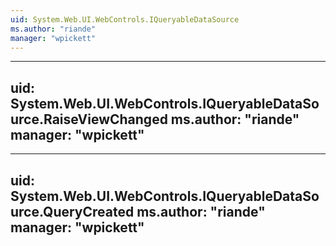 ```yaml
---
uid: System.Web.UI.WebControls.IQueryableDataSource
ms.author: "riande"
manager: "wpickett"
---
```


---
uid: System.Web.UI.WebControls.IQueryableDataSource.RaiseViewChanged
ms.author: "riande"
manager: "wpickett"
---

---
uid: System.Web.UI.WebControls.IQueryableDataSource.QueryCreated
ms.author: "riande"
manager: "wpickett"
---

